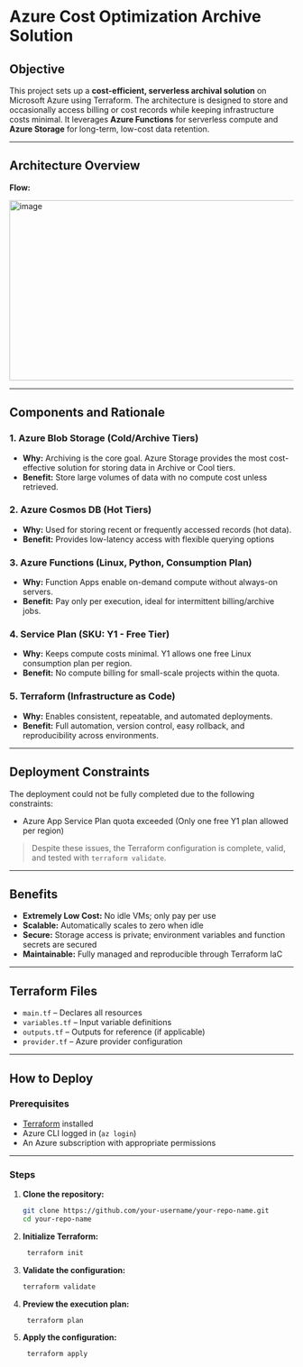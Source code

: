 # Azure Cost Optimization Archive Solution

## Objective

This project sets up a **cost-efficient, serverless archival solution** on Microsoft Azure using Terraform. The architecture is designed to store and occasionally access billing or cost records while keeping infrastructure costs minimal. It leverages **Azure Functions** for serverless compute and **Azure Storage** for long-term, low-cost data retention.

---

## Architecture Overview

**Flow:**

<img width="731" height="320" alt="image" src="https://github.com/user-attachments/assets/6cb54d0e-e9de-412e-a3ac-5647bb68237b" />



---

## Components and Rationale

### 1. Azure Blob Storage (Cold/Archive Tiers)
- **Why:** Archiving is the core goal. Azure Storage provides the most cost-effective solution for storing data in Archive or Cool tiers.  
- **Benefit:** Store large volumes of data with no compute cost unless retrieved.

### 2. Azure Cosmos DB (Hot Tiers)
- **Why:** Used for storing recent or frequently accessed records (hot data).  
- **Benefit:** Provides low-latency access with flexible querying options

### 3. Azure Functions (Linux, Python, Consumption Plan)
- **Why:** Function Apps enable on-demand compute without always-on servers.  
- **Benefit:** Pay only per execution, ideal for intermittent billing/archive jobs.

### 4. Service Plan (SKU: Y1 - Free Tier)
- **Why:** Keeps compute costs minimal. Y1 allows one free Linux consumption plan per region.  
- **Benefit:** No compute billing for small-scale projects within the quota.

### 5. Terraform (Infrastructure as Code)
- **Why:** Enables consistent, repeatable, and automated deployments.  
- **Benefit:** Full automation, version control, easy rollback, and reproducibility across environments.

---

## Deployment Constraints

The deployment could not be fully completed due to the following constraints:

- Azure App Service Plan quota exceeded (Only one free Y1 plan allowed per region)

> Despite these issues, the Terraform configuration is complete, valid, and tested with `terraform validate`.

---

## Benefits

- **Extremely Low Cost:** No idle VMs; only pay per use
- **Scalable:** Automatically scales to zero when idle
- **Secure:** Storage access is private; environment variables and function secrets are secured
- **Maintainable:** Fully managed and reproducible through Terraform IaC

---

## Terraform Files

- `main.tf` – Declares all resources
- `variables.tf` – Input variable definitions
- `outputs.tf` – Outputs for reference (if applicable)
- `provider.tf` – Azure provider configuration

---

## How to Deploy

### Prerequisites

- [Terraform](https://developer.hashicorp.com/terraform/downloads) installed
- Azure CLI logged in (`az login`)
- An Azure subscription with appropriate permissions

---

### Steps

1. **Clone the repository:**
   ```bash
   git clone https://github.com/your-username/your-repo-name.git
   cd your-repo-name
2. **Initialize Terraform:**
   ```bash
    terraform init
3. **Validate the configuration:**
    ```bash
    terraform validate
4. **Preview the execution plan:**
   ```bash
    terraform plan
5. **Apply the configuration:**
   ```bash
    terraform apply
